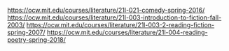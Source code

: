 https://ocw.mit.edu/courses/literature/21l-021-comedy-spring-2016/
https://ocw.mit.edu/courses/literature/21l-003-introduction-to-fiction-fall-2003/
https://ocw.mit.edu/courses/literature/21l-003-2-reading-fiction-spring-2007/
https://ocw.mit.edu/courses/literature/21l-004-reading-poetry-spring-2018/
